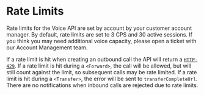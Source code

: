 # Rate Limits

Rate limits for the Voice API are set by account by your customer account manager. By default, rate limits are set to 3 CPS and 30 active sessions. If you think you may need additional voice capacity, please open a ticket with our Account Management team. 
 
If a rate limit is hit when creating an outbound call the API will return a [`HTTP-429`](errors.md#http-429).  If a rate limit is hit during a `<Forward>`, the call will be allowed, but will still count against the limit, so subsequent calls may be rate limited. If a rate limit is hit during a `<Transfer>`, the error will be sent to `transferCompleteUrl`.  There are no notifications when inbound calls are rejected due to rate limits.